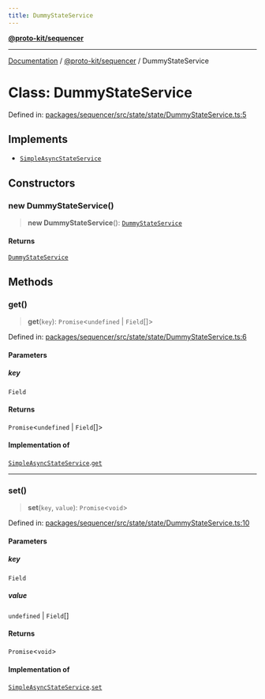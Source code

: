 ```yaml
---
title: DummyStateService
---
```


[**@proto-kit/sequencer**](../README.md)

***

[Documentation](../../../README.md) / [@proto-kit/sequencer](../README.md) / DummyStateService

# Class: DummyStateService

Defined in: [packages/sequencer/src/state/state/DummyStateService.ts:5](https://github.com/proto-kit/framework/blob/4d6b3b6da51b3edee0fbf25ce72c1f59ec61e891/packages/sequencer/src/state/state/DummyStateService.ts#L5)

## Implements

- [`SimpleAsyncStateService`](../../protocol/interfaces/SimpleAsyncStateService.md)

## Constructors

### new DummyStateService()

> **new DummyStateService**(): [`DummyStateService`](DummyStateService.md)

#### Returns

[`DummyStateService`](DummyStateService.md)

## Methods

### get()

> **get**(`key`): `Promise`\<`undefined` \| `Field`[]\>

Defined in: [packages/sequencer/src/state/state/DummyStateService.ts:6](https://github.com/proto-kit/framework/blob/4d6b3b6da51b3edee0fbf25ce72c1f59ec61e891/packages/sequencer/src/state/state/DummyStateService.ts#L6)

#### Parameters

##### key

`Field`

#### Returns

`Promise`\<`undefined` \| `Field`[]\>

#### Implementation of

[`SimpleAsyncStateService`](../../protocol/interfaces/SimpleAsyncStateService.md).[`get`](../../protocol/interfaces/SimpleAsyncStateService.md#get)

***

### set()

> **set**(`key`, `value`): `Promise`\<`void`\>

Defined in: [packages/sequencer/src/state/state/DummyStateService.ts:10](https://github.com/proto-kit/framework/blob/4d6b3b6da51b3edee0fbf25ce72c1f59ec61e891/packages/sequencer/src/state/state/DummyStateService.ts#L10)

#### Parameters

##### key

`Field`

##### value

`undefined` | `Field`[]

#### Returns

`Promise`\<`void`\>

#### Implementation of

[`SimpleAsyncStateService`](../../protocol/interfaces/SimpleAsyncStateService.md).[`set`](../../protocol/interfaces/SimpleAsyncStateService.md#set)
